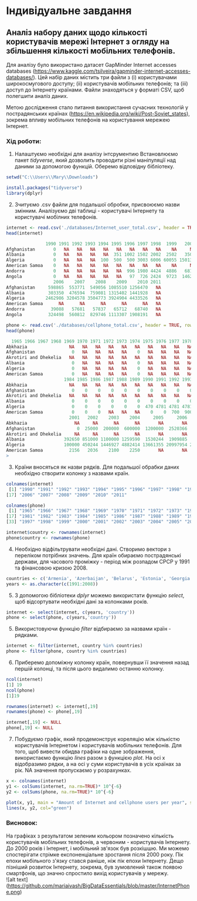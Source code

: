 # Індивідуальне завдання

## Аналіз набору даних щодо кількості користувачів мережі Інтернет з огляду на збільшення кількості мобільних телефонів. 

Для аналізу було використано датасет GapMinder Internet accesses databases (https://www.kaggle.com/tsilveira/gapminder-internet-accesses-databases/).
Цей набір даних містить три файли з (i) користувачами широкосмугового доступу; (ii) користувачів мобільних телефонів; та (iii) доступ до Інтернету країнами. Файли знаходяться у форматі CSV, щоб полегшити аналіз даних.

Метою дослідження стало питання використання сучасних технологій у пострадянських країнах (https://en.wikipedia.org/wiki/Post-Soviet_states), зокрема впливу мобільних телефонів на користування мережею Інтернет.

### Хід роботи:

1. Налаштуємо необхідні для аналізу інтсрументию Встановлюємо пакет *tidyverse*, який дозволить проводити різні маніпуляції над даними за допомогою функцій. Оберемо відповідну бібліотеку.
```r
setwd("C:\\Users\\Mary\\Downloads")

install.packages("tidyverse")
library(dplyr)
```

2. Зчитуємо .csv файли для подальшої обробки, присвоюємо назви змінним. Аналізуємо дві таблиці - користувачі Інтернету та користувачі мобілних телефонів.
```r
internet <- read.csv('./databases/Internet_user_total.csv', header = TRUE, row.names = 1, check.names = FALSE)
head(internet)

               1990 1991 1992 1993 1994 1995 1996 1997 1998  1999   2000   2001   2002   2003    2004    2005
Afghanistan       0   NA   NA   NA   NA   NA   NA   NA   NA    NA     NA   1118   1124  22569   28244  338045
Albania           0   NA   NA   NA   NA  351 1002 1502 2002  2502   3505  10026  12053  30194   75634  189887
Algeria           0   NA   NA   NA  100  500  500 3003 6006 60055 150137 200180 500441 700615 1501387 1921982
American Samoa    0   NA   NA   NA   NA   NA   NA   NA   NA    NA     NA     NA     NA     NA      NA      NA
Andorra           0   NA   NA   NA   NA   NA  996 1980 4424  4886   6812     NA   7775   9781   20207   29290
Angola            0   NA   NA   NA   NA   NA   97  726 2424  9723  14629  19570  40260  57159   74173  188530
                  2006    2007    2008    2009    2010 2011
Afghanistan     598865  553771  549056 1085510 1256470   NA
Albania         303350  476594  759081 1315402 1441928   NA
Algeria        2462986 3204578 3504773 3924904 4433526   NA
American Samoa      NA      NA      NA      NA      NA   NA
Andorra          39088   57681   57837   65712   68740   NA
Angola          324498  560812  829746 1113307 1908191   NA
```
```r
phone <- read.csv('./databases/cellphone_total.csv', header = TRUE, row.names = 1, check.names = FALSE)
head(phone)

  1965 1966 1967 1968 1969 1970 1971 1972 1973 1974 1975 1976 1977 1978 1979 1980 1981 1982 1983
Abkhazia                NA   NA   NA   NA   NA   NA   NA   NA   NA   NA   NA   NA   NA   NA   NA   NA   NA   NA   NA
Afghanistan              0   NA   NA   NA   NA    0   NA   NA   NA   NA    0    0    0    0    0    0    0    0    0
Akrotiri and Dhekelia   NA   NA   NA   NA   NA   NA   NA   NA   NA   NA   NA   NA   NA   NA   NA   NA   NA   NA   NA
Albania                  0   NA   NA   NA   NA    0   NA   NA   NA   NA    0    0    0    0    0    0    0    0    0
Algeria                  0   NA   NA   NA   NA    0   NA   NA   NA   NA    0    0    0    0    0    0    0    0    0
American Samoa           0   NA   NA   NA   NA    0   NA   NA   NA   NA    0    0    0    0    0    0    0    0    0
                      1984 1985 1986 1987 1988 1989 1990 1991 1992 1993 1994 1995  1996  1997  1998  1999  2000
Abkhazia                NA   NA   NA   NA   NA   NA   NA   NA   NA   NA   NA   NA    NA    NA    NA    NA    NA
Afghanistan              0    0    0    0    0    0    0    0    0    0    0    0     0     0     0     0     0
Akrotiri and Dhekelia   NA   NA   NA   NA   NA   NA   NA   NA   NA   NA   NA   NA    NA    NA    NA    NA    NA
Albania                  0    0    0    0    0    0    0    0    0    0    0    0  2300  3300  5600 11008 29791
Algeria                  0    0    0    0    0    0  470 4781 4781 4781 1348 4691 11700 17400 18000 72000 86000
American Samoa           0    0    0   NA   NA   NA    0    0  700  900 1200 1250  1300  1400  1500  1800  1992
                        2001   2002    2003    2004     2005     2006     2007     2008     2009     2010     2011
Abkhazia                  NA     NA      NA      NA       NA       NA       NA       NA       NA       NA       NA
Afghanistan                0  25000  200000  600000  1200000  2520366  4668096  7898909 10500000 13000000 17558265
Akrotiri and Dhekelia     NA     NA      NA      NA       NA       NA       NA       NA       NA       NA       NA
Albania               392650 851000 1100000 1259590  1530244  1909885  2322436  1859632  2463741  2692372  3100000
Algeria               100000 450244 1446927 4882414 13661355 20997954 27562721 27031472 32729824 32780165 35615926
American Samoa          2156   2036    2100    2250       NA       NA       NA       NA       NA       NA       NA
> 
```
3. Країни вносяться як назви рядків. Для подальшої обрабки даних необхідно створити колонку з назвами країн.
```r
colnames(internet)
 [1] "1990" "1991" "1992" "1993" "1994" "1995" "1996" "1997" "1998" "1999" "2000" "2001" "2002" "2003" "2004" "2005"
[17] "2006" "2007" "2008" "2009" "2010" "2011"

colnames(phone)
 [1] "1965" "1966" "1967" "1968" "1969" "1970" "1971" "1972" "1973" "1974" "1975" "1976" "1977" "1978" "1979" "1980"
[17] "1981" "1982" "1983" "1984" "1985" "1986" "1987" "1988" "1989" "1990" "1991" "1992" "1993" "1994" "1995" "1996"
[33] "1997" "1998" "1999" "2000" "2001" "2002" "2003" "2004" "2005" "2006" "2007" "2008" "2009" "2010" "2011"
```
```r
internet$country <- rownames(internet)
phone$country <- rownames(phone)
```
4. Необхідно відфільтрувати необхідні дані. Створимо вектори з переліком потрібних значень. Для країн обираємо пострадянські держави, для часового проміжку - період між розпадом СРСР у 1991 та фінансовою кризою 2008.  
```r
countries <- c('Armenia', 'Azerbaijan', 'Belarus', 'Estonia', 'Georgia', 'Kazakhstan', 'Kyrgyzstan', 'Latvia', 'Lithuania', 'Moldova', 'Russia', 'Tajikistan', 'Turkmenistan', 'Ukraine', 'Uzbekistan')
years <- as.character(c(1991:2008))
```

5. З допомогою бібліотеки *dplyr* можемо використати функцію *select*, щоб відсортувати необхідні дані за колонками років.
```r
internet <- select(internet, c(years, 'country'))
phone <- select(phone, c(years,'country'))
```
5. Використовуючи функцію *filter* відбираємо за назвами країн - рядками.
```r
internet <- filter(internet, country %in% countries)
phone <- filter(phone, country %in% countries)
```

6. Приберемо допоміжну колонку країн, повернувши її значення назад першій колонці, та після цього видалимо останню колонку.
```r
ncol(internet)
[1] 19
ncol(phone)
[1]19

rownames(internet) <- internet[,19]
rownames(phone) <- phone[,19]

internet[,19] <- NULL
phone[,19] <- NULL
```

7. Побудуємо графік, який продемонструє кореляцію між кількістю користувачів Інтернетом і користувачів мобільних телефонів.
Для того, щоб вивести обидва графіки на одне зображення, використаємо функцію *lines* разом з функцією *plot*.
На осі x відобразимо рядки, а на осі y суми користувачів в усіх країнах за рік. NA значення пропускаємо у розрахунках.
```r
x <- colnames(internet)
y1 <- colSums(internet, na.rm=TRUE)* 10^{-6}
y2 <- colSums(phone, na.rm=TRUE)* 10^{-6}

plot(x, y1, main = "Amount of Internet and cellphone users per year", sub = "Internet is in red, phones are in green", xlab = "Years", ylab =  "Amount, mln",  type="l", col="red")
lines(x, y2, col="green")
```
### Висновок:
На графіках з результатом зеленим кольором позначено кількість користувачів мобільних телефонів, а червоним - користувачів Інтернету. До 2000 років і Інтернет, і мобільний зв'язок був розкішшю. Ми можемо спостерігати стрімке експоненціальне зростання після 2000 року. Пік епохи мобільного з'язку стався раніше, ніж пік епохи Інтернету. Дещо пізніший розвиток Інтернету, зокрема, був зумовлений також появою смартфонів, що значно спростило вихід користувачів у мережу.  
![alt text] (https://github.com/mariaivash/BigDataEssentials/blob/master/InternetPhone.png)
